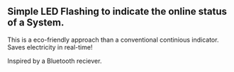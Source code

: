 ## Simple LED Flashing to indicate the online status of a System.

This is a eco-friendly approach than a conventional continious indicator. Saves electricity in real-time!

Inspired by a Bluetooth reciever.


